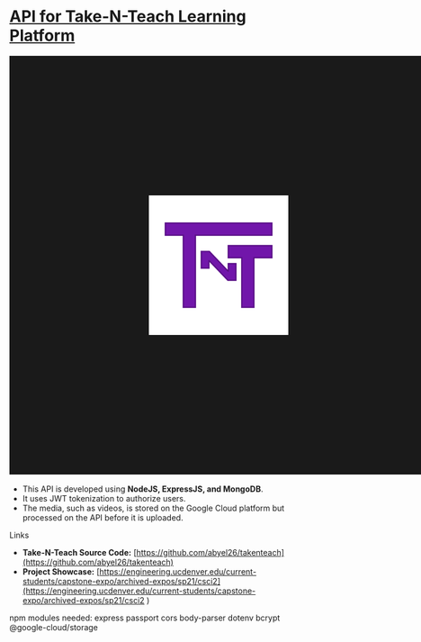 # [API for Take-N-Teach Learning Platform](https://engineering.ucdenver.edu/current-students/capstone-expo/archived-expos/sp21/csci2)
<p align="center">
<a href="https://engineering.ucdenver.edu/current-students/capstone-expo/archived-expos/sp21/csci2" target="_blank"><img src="thumbnail_image.png" 
alt="IMAGE ALT TEXT HERE" width="248"  border="248"/></a>
 </p>
 
* This API is developed using **NodeJS, ExpressJS, and MongoDB**. 
* It uses JWT tokenization to authorize users. 
* The media, such as videos, is stored on the Google Cloud platform but processed on the API before it is uploaded. 


Links
* **Take-N-Teach Source Code:** [https://github.com/abyel26/takenteach](https://github.com/abyel26/takenteach)
* **Project Showcase:** [https://engineering.ucdenver.edu/current-students/capstone-expo/archived-expos/sp21/csci2](https://engineering.ucdenver.edu/current-students/capstone-expo/archived-expos/sp21/csci2
)

npm modules needed:
express
passport
cors
body-parser
dotenv
bcrypt
@google-cloud/storage



